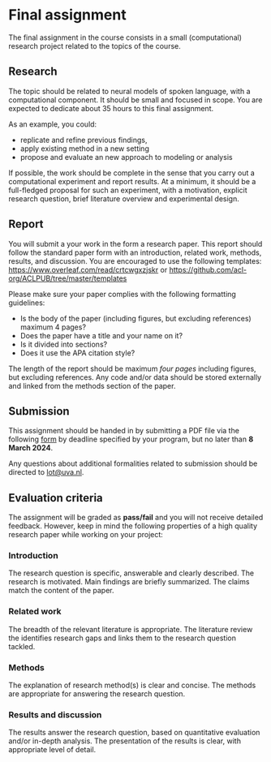 # Final assignment

The final assignment in the course consists in a small (computational) research project related to the topics of the course. 

## Research

The topic should be related to neural models of spoken language, with a computational component. It should be small and focused in scope. 
You are expected to dedicate about 35 hours to this final assignment.

As an example, you could:

- replicate and refine previous findings,
- apply existing method in a new setting
- propose and evaluate an new approach to modeling or analysis

If possible, the work should be complete in the sense that you carry out a computational experiment and report results. 
At a minimum, it should be a full-fledged proposal for such an experiment, with a motivation, explicit research question, brief literature 
overview and experimental design.

## Report
You will submit a your work in the form a research paper.
This report should follow the standard paper form
with an introduction, related work, methods, results, and discussion. You are encouraged to use the following templates: 
https://www.overleaf.com/read/crtcwgxzjskr or https://github.com/acl-org/ACLPUB/tree/master/templates

Please make sure your paper complies with the following formatting guidelines:

- Is the body of the paper (including figures, but excluding references) maximum 4 pages?
- Does the paper have a title and your name on it?
- Is it divided into sections?
- Does it use the APA citation style?


The length of the report should be maximum *four pages* including figures, but excluding references.
Any code and/or data should be stored externally and linked from the methods section of the paper.


## Submission
This assignment should be handed in by submitting a PDF file via the following [form](https://forms.gle/BdjvAG3JrwCT68s76) by
deadline specified by your program, but no later than **8 March 2024**. 

Any questions about additional formalities related  to submission should be directed to lot@uva.nl.

## Evaluation criteria
The assignment will be graded as **pass/fail** and you will not receive detailed feedback. However, keep in mind the following
properties of a high quality research paper while working on your project:


### Introduction 
The research question is specific, answerable and clearly described. The research is motivated. Main findings are briefly summarized. 
The claims match the content of the paper.

### Related work
The breadth of the relevant literature is appropriate. The literature review the identifies research gaps and links them to 
the research question tackled.

### Methods
The explanation of research method(s) is clear and concise.
The methods are appropriate for answering the research question.


### Results and discussion
The results answer the research question, based on quantitative evaluation and/or in-depth analysis. 
The presentation of the results is clear, with appropriate level of detail. 
